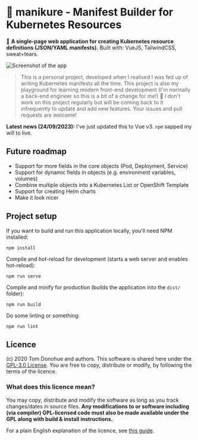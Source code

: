 # 💅 manikure - Manifest Builder for Kubernetes Resources

🔎 **A single-page web application for creating Kubernetes resource definitions (JSON/YAML manifests).** Built with: VueJS, TailwindCSS, sweat+tears.

![Screenshot of the app](screenshot.png)

> This is a personal project, developed when I realised I was fed up of writing Kubernetes manifests all the time. This project is also my playground for learning modern front-end development (I'm normally a back-end engineer so this is a bit of a change for me!) 👴 I don't work on this project regularly but will be coming back to it infrequently to update and add new features. Your issues and pull requests are welcome!

**Latest news (24/09/2023):** I've just updated this to Vue v3. `npm` sapped my will to live.

## Future roadmap

- Support for more fields in the core objects (Pod, Deployment, Service)
- Support for dynamic fields in objects (e.g. environment variables, volumes)
- Combine multiple objects into a Kubernetes List or OpenShift Template
- Support for creating Helm charts
- Make it look nicer

## Project setup

If you want to build and run this application locally, you'll need NPM installed:

```
npm install
```

Compile and hot-reload for development (starts a web server and enables hot-reload):

```
npm run serve
```

Compile and minify for production (builds the application into the `dist/` folder):

```
npm run build
```

Do some linting or something:

```
npm run lint
```

## Licence

(c) 2020 Tom Donohue and authors. This software is shared here under the [GPL-3.0 License](LICENSE). You are free to copy, distribute or modify, by following the terms of the licence.

### What does this licence mean?

You may copy, distribute and modify the software as long as you track changes/dates in source files. **Any modifications to or software including (via compiler) GPL-licensed code must also be made available under the GPL along with build & install instructions.**

For a plain English explanation of the licence, see [this guide](https://www.tldrlegal.com/license/gnu-general-public-license-v3-gpl-3).
